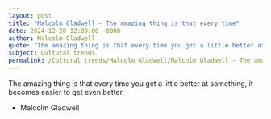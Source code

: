 ```yaml
---
layout: post
title: "Malcolm Gladwell - The amazing thing is that every time"
date: 2024-12-28 12:00:00 -0000
author: Malcolm Gladwell
quote: "The amazing thing is that every time you get a little better at something, it becomes easier to get even better."
subject: Cultural trends
permalink: /Cultural trends/Malcolm Gladwell/Malcolm Gladwell - The amazing thing is that every time
---
```


The amazing thing is that every time you get a little better at something, it becomes easier to get even better.

- Malcolm Gladwell
